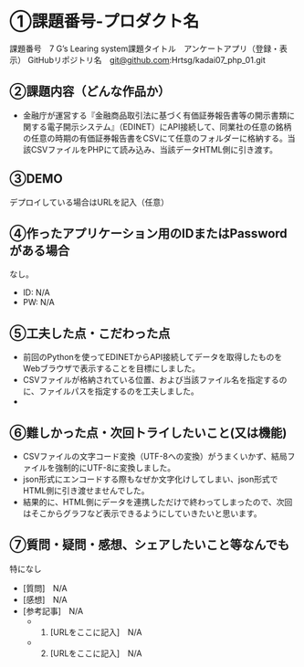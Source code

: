 # ①課題番号-プロダクト名

課題番号　7
G’s Learing system課題タイトル　アンケートアプリ（登録・表示）
GitHubリポジトリ名　git@github.com:Hrtsg/kadai07_php_01.git

## ②課題内容（どんな作品か）

- 金融庁が運営する『金融商品取引法に基づく有価証券報告書等の開示書類に関する電子開示システム』（EDINET）にAPI接続して、同業社の任意の銘柄の任意の時期の有価証券報告書をCSVにて任意のフォルダーに格納する。当該CSVファイルをPHPにて読み込み、当該データHTML側に引き渡す。
## ③DEMO

デプロイしている場合はURLを記入（任意）

## ④作ったアプリケーション用のIDまたはPasswordがある場合

なし。
- ID: N/A
- PW: N/A

## ⑤工夫した点・こだわった点

- 前回のPythonを使ってEDINETからAPI接続してデータを取得したものをWebブラウザで表示することを目標にしました。
- CSVファイルが格納されている位置、および当該ファイル名を指定するのに、ファイルパスを指定するのを工夫しました。
- 

## ⑥難しかった点・次回トライしたいこと(又は機能)

- CSVファイルの文字コード変換（UTF-8への変換）がうまくいかず、結局ファイルを強制的にUTF-8に変換しました。
- json形式にエンコードする際もなぜか文字化けしてしまい、json形式でHTML側に引き渡せませんでした。
- 結果的に、HTML側にデータを連携しただけで終わってしまったので、次回はそこからグラフなど表示できるようにしていきたいと思います。

## ⑦質問・疑問・感想、シェアしたいこと等なんでも
特になし
- [質問]　N/A
- [感想]　N/A
- [参考記事]　N/A
  - 1. [URLをここに記入]　N/A
  - 2. [URLをここに記入]　N/A